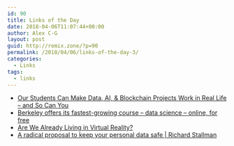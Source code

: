 ```yaml
---
id: 90
title: Links of the Day
date: 2018-04-06T11:07:44+00:00
author: Alex C-G
layout: post
guid: http://remix.zone/?p=90
permalink: /2018/04/06/links-of-the-day-3/
categories:
  - Links
tags:
  - links
---
```

  * [Our Students Can Make Data, AI, & Blockchain Projects Work in Real Life – and So Can You](http://scet.berkeley.edu/data-ai-blockchain-projects-work-in-real-life/)
  * [Berkeley offers its fastest-growing course – data science – online, for free](http://news.berkeley.edu/2018/03/29/berkeley-offers-its-fastest-growing-course-data-science-online-for-free/)
  * [Are We Already Living in Virtual Reality?](https://www.newyorker.com/magazine/2018/04/02/are-we-already-living-in-virtual-reality)
  * [A radical proposal to keep your personal data safe | Richard Stallman](https://www.theguardian.com/commentisfree/2018/apr/03/facebook-abusing-data-law-privacy-big-tech-surveillance)